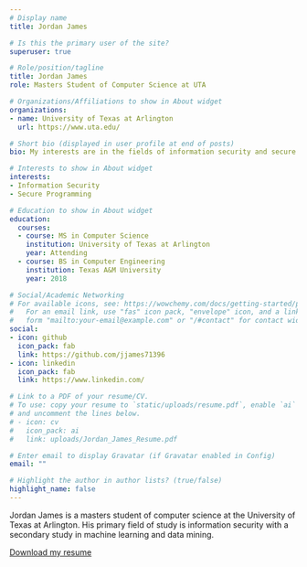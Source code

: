 ```yaml
---
# Display name
title: Jordan James

# Is this the primary user of the site?
superuser: true

# Role/position/tagline
title: Jordan James
role: Masters Student of Computer Science at UTA

# Organizations/Affiliations to show in About widget
organizations:
- name: University of Texas at Arlington
  url: https://www.uta.edu/

# Short bio (displayed in user profile at end of posts)
bio: My interests are in the fields of information security and secure systems.

# Interests to show in About widget
interests:
- Information Security
- Secure Programming

# Education to show in About widget
education:
  courses:
  - course: MS in Computer Science
    institution: University of Texas at Arlington
    year: Attending
  - course: BS in Computer Engineering
    institution: Texas A&M University
    year: 2018

# Social/Academic Networking
# For available icons, see: https://wowchemy.com/docs/getting-started/page-builder/#icons
#   For an email link, use "fas" icon pack, "envelope" icon, and a link in the
#   form "mailto:your-email@example.com" or "/#contact" for contact widget.
social:
- icon: github
  icon_pack: fab
  link: https://github.com/jjames71396
- icon: linkedin
  icon_pack: fab
  link: https://www.linkedin.com/

# Link to a PDF of your resume/CV.
# To use: copy your resume to `static/uploads/resume.pdf`, enable `ai` icons in `params.toml`, 
# and uncomment the lines below.
# - icon: cv
#   icon_pack: ai
#   link: uploads/Jordan_James_Resume.pdf

# Enter email to display Gravatar (if Gravatar enabled in Config)
email: ""

# Highlight the author in author lists? (true/false)
highlight_name: false
---
```


Jordan James is a masters student of computer science at the University of Texas at Arlington. His primary field of study is information security with a secondary study in machine learning and data mining.

<a href="uploads/Jordan_James_Resume.pdf" download="resume">
Download my resume
</a>
